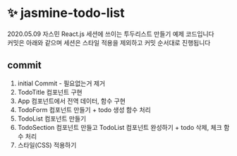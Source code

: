 # ✨ jasmine-todo-list

2020.05.09 자스민 React.js 세션에 쓰이는 투두리스트 만들기 예제 코드입니다  
커밋은 아래와 같으며 세션은 스타일 적용을 제외하고 커밋 순서대로 진행됩니다  

## commit

1. initial Commit - 필요없는거 제거
2. TodoTitle 컴포넌트 구현
3. App 컴포넌트에서 전역 데이터, 함수 구현
4. TodoForm 컴포넌트 만들기 + todo 생성 함수 처리
5. TodoList 컴포넌트 만들기 
6. TodoSection 컴포넌트 만들고 TodoList 컴포넌트 완성하기 + todo 삭제, 체크 함수 처리
7. 스타일(CSS) 적용하기
